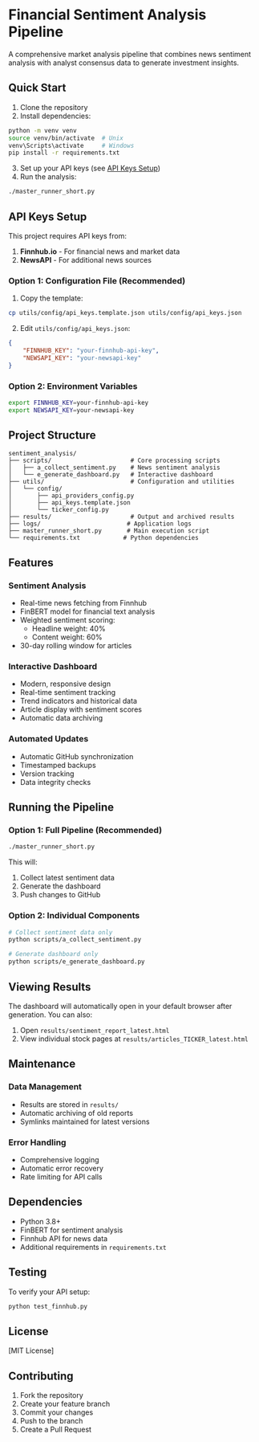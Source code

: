 # Financial Sentiment Analysis Pipeline

A comprehensive market analysis pipeline that combines news sentiment analysis with analyst consensus data to generate investment insights.

## Quick Start

1. Clone the repository
2. Install dependencies:
```bash
python -m venv venv
source venv/bin/activate  # Unix
venv\Scripts\activate     # Windows
pip install -r requirements.txt
```

3. Set up your API keys (see [API Keys Setup](#api-keys-setup))
4. Run the analysis:
```bash
./master_runner_short.py
```

## API Keys Setup

This project requires API keys from:
1. **Finnhub.io** - For financial news and market data
2. **NewsAPI** - For additional news sources

### Option 1: Configuration File (Recommended)
1. Copy the template:
```bash
cp utils/config/api_keys.template.json utils/config/api_keys.json
```

2. Edit `utils/config/api_keys.json`:
```json
{
    "FINNHUB_KEY": "your-finnhub-api-key",
    "NEWSAPI_KEY": "your-newsapi-key"
}
```

### Option 2: Environment Variables
```bash
export FINNHUB_KEY=your-finnhub-api-key
export NEWSAPI_KEY=your-newsapi-key
```

## Project Structure

```
sentiment_analysis/
├── scripts/                      # Core processing scripts
│   ├── a_collect_sentiment.py    # News sentiment analysis
│   └── e_generate_dashboard.py   # Interactive dashboard
├── utils/                        # Configuration and utilities
│   └── config/
│       ├── api_providers_config.py
│       ├── api_keys.template.json
│       └── ticker_config.py
├── results/                      # Output and archived results
├── logs/                        # Application logs
├── master_runner_short.py       # Main execution script
└── requirements.txt            # Python dependencies
```

## Features

### Sentiment Analysis
- Real-time news fetching from Finnhub
- FinBERT model for financial text analysis
- Weighted sentiment scoring:
  - Headline weight: 40%
  - Content weight: 60%
- 30-day rolling window for articles

### Interactive Dashboard
- Modern, responsive design
- Real-time sentiment tracking
- Trend indicators and historical data
- Article display with sentiment scores
- Automatic data archiving

### Automated Updates
- Automatic GitHub synchronization
- Timestamped backups
- Version tracking
- Data integrity checks

## Running the Pipeline

### Option 1: Full Pipeline (Recommended)
```bash
./master_runner_short.py
```
This will:
1. Collect latest sentiment data
2. Generate the dashboard
3. Push changes to GitHub

### Option 2: Individual Components
```bash
# Collect sentiment data only
python scripts/a_collect_sentiment.py

# Generate dashboard only
python scripts/e_generate_dashboard.py
```

## Viewing Results

The dashboard will automatically open in your default browser after generation. You can also:
1. Open `results/sentiment_report_latest.html`
2. View individual stock pages at `results/articles_TICKER_latest.html`

## Maintenance

### Data Management
- Results are stored in `results/`
- Automatic archiving of old reports
- Symlinks maintained for latest versions

### Error Handling
- Comprehensive logging
- Automatic error recovery
- Rate limiting for API calls

## Dependencies

- Python 3.8+
- FinBERT for sentiment analysis
- Finnhub API for news data
- Additional requirements in `requirements.txt`

## Testing

To verify your API setup:
```bash
python test_finnhub.py
```

## License

[MIT License]

## Contributing

1. Fork the repository
2. Create your feature branch
3. Commit your changes
4. Push to the branch
5. Create a Pull Request
